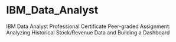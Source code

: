 # IBM_Data_Analyst
IBM Data Analyst Professional Certificate
Peer-graded Assignment:
Analyzing Historical Stock/Revenue Data and Building a Dashboard
